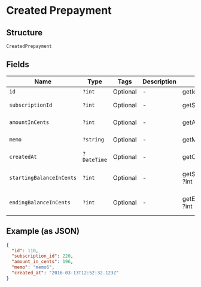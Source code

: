
# Created Prepayment

## Structure

`CreatedPrepayment`

## Fields

| Name | Type | Tags | Description | Getter | Setter |
|  --- | --- | --- | --- | --- | --- |
| `id` | `?int` | Optional | - | getId(): ?int | setId(?int id): void |
| `subscriptionId` | `?int` | Optional | - | getSubscriptionId(): ?int | setSubscriptionId(?int subscriptionId): void |
| `amountInCents` | `?int` | Optional | - | getAmountInCents(): ?int | setAmountInCents(?int amountInCents): void |
| `memo` | `?string` | Optional | - | getMemo(): ?string | setMemo(?string memo): void |
| `createdAt` | `?DateTime` | Optional | - | getCreatedAt(): ?\DateTime | setCreatedAt(?\DateTime createdAt): void |
| `startingBalanceInCents` | `?int` | Optional | - | getStartingBalanceInCents(): ?int | setStartingBalanceInCents(?int startingBalanceInCents): void |
| `endingBalanceInCents` | `?int` | Optional | - | getEndingBalanceInCents(): ?int | setEndingBalanceInCents(?int endingBalanceInCents): void |

## Example (as JSON)

```json
{
  "id": 110,
  "subscription_id": 220,
  "amount_in_cents": 196,
  "memo": "memo6",
  "created_at": "2016-03-13T12:52:32.123Z"
}
```

